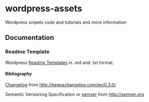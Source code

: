 # wordpress-assets
Wordpress snipets code and tutorials and more information

## Documentation
### Readme Template
Wordpress [Readme Templates](Readme/Readme.md) in .md and .txt format.

#### Bibliography

[Changelog](Docs/semver/semver.md) from http://keepachangelog.com/en/0.3.0/

Semantic Versioning Specification or [semver](Docs/semver/semver.md)
from http://semver.org


